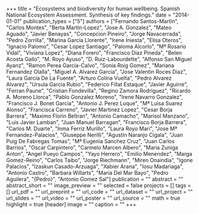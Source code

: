+++
title = "Ecosystems and biodiversity for human wellbeing. Spanish National Ecosystem Assessment. Synthesis of key findings."
date = "2014-01-01"
publication_types = ["5"]
authors = ["Fernando Santos-Martin", "Carlos Montes", "Berta Martin-Lopez", "Jose A. Gonzalez", "Mateo Aguado", "Javier Benayas", "Concepcion Pineiro", "Jorge Navacerrada", "Pedro Zorrilla", "Marina Garcia Llorente", "Irene Iniesta", "Elisa Oteros", "Ignacio Palomo", "Cesar Lopez Santiago", "Paloma Alcorlo", "Mª Rosario Vidal", "Viviana Lopez", "Diana Forero", "Francisco Diaz Pineda", "Belen Acosta Gallo", "M. Royo Ayuso", "D. Ruiz-Labourdette", "Alfonso San Miguel Ayanz", "Ramon Perea Garcia-Calvo", "Sonia Roig Gomez", "Mariana Fernandez Olalla", "Miguel A. Alvarez Garcia", "Jose Valentin Roces Diaz", "Laura Garcia De La Fuente", "Arturo Colina Vuelta", "Pedro Alvarez Alvarez", "Ursula Garcia Rubio", "Federico Fillat Estaque", "Javier Aguirre", "Ferran Paune", "Cristian Fondevilla", "Regino Zamora Rodriguez", "Ricardo A. Moreno Llorca", "Pablo Gonzalez Moreno", "Irene Navarro Gonzalez", "Francisco J. Bonet Garcia", "Antonio J. Perez Luque", "Mª Luisa Suarez Alonso", "Francisca Carreno", "Javier Martinez Lopez", "Cesar Borja Barrera", "Maximo Florin Beltran", "Antonio Camacho", "Marisol Manzano", "Luis Javier Lamban", "Juan Manuel Barragan", "Francisco Borja Barrera", "Carlos M. Duarte", "Inma Ferriz Murillo", "Laura Royo Mari", "Jose Mª Fernandez-Palacios", "Giuseppe Nerilli", "Agustin Naranjo Cigala", "Juan Puig De Fabregas Tomas", "Mª Eugenia Sanchez Cruz", "Juan Carlos Barrios", "Oscar Carpintero", "Carmelo Marcen Albero", "Maria Zuniga Anton", "Angel Pueyo Campos", "Yayo Herrero", "Emilio Menendez", "Marga Gomez-Reino", "Carlos Taibo", "Jorge Riechmann", "Miren Onaindia", "Igone Palacios", "Izaskun Casado-Arzuaga", "Xabier Arana", "Iosu Madariaga", "Antonio Castro", "Barbara Willarts", "Maria Del Mar Bayo", "Pedro Aguilera", "{Pedro}", "Antonio Gomez Sal"]
publication = ""
abstract = ""
abstract_short = ""
image_preview = ""
selected = false
projects = []
tags = []
url_pdf = ""
url_preprint = ""
url_code = ""
url_dataset = ""
url_project = ""
url_slides = ""
url_video = ""
url_poster = ""
url_source = ""
math = true
highlight = true
[header]
image = ""
caption = ""
+++
